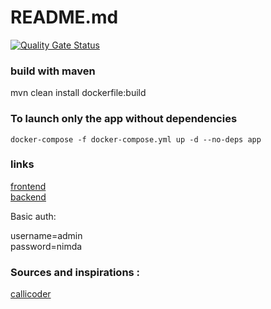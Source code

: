 # README.md

[![Quality Gate Status](https://sonarcloud.io/api/project_badges/measure?project=dans-la-rue_homeless&metric=alert_status)](https://sonarcloud.io/dashboard?id=dans-la-rue_homeless)

### build with maven

mvn clean install dockerfile:build

### To launch only the app without dependencies

`docker-compose -f docker-compose.yml up -d --no-deps app`

### links

[frontend](https://homeless.lambla.eu/)  
[backend](https://homeless.lambla.eu:9090/swagger-ui.html#/)  

Basic auth:  

username=admin  
password=nimda  

### Sources and inspirations :  

[callicoder](https://www.callicoder.com/spring-boot-jpa-hibernate-postgresql-restful-crud-api-example/)
